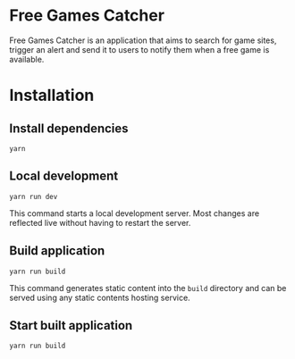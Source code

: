 # Free Games Catcher

Free Games Catcher is an application that aims to search for game sites, trigger an alert and send it to users to notify them when a free game is available.

# Installation

## Install dependencies

```
yarn
```

## Local development

```
yarn run dev
```

This command starts a local development server. Most changes are reflected live without having to restart the server.

## Build application

```
yarn run build
```

This command generates static content into the `build` directory and can be served using any static contents hosting service.

## Start built application

```
yarn run build
```
